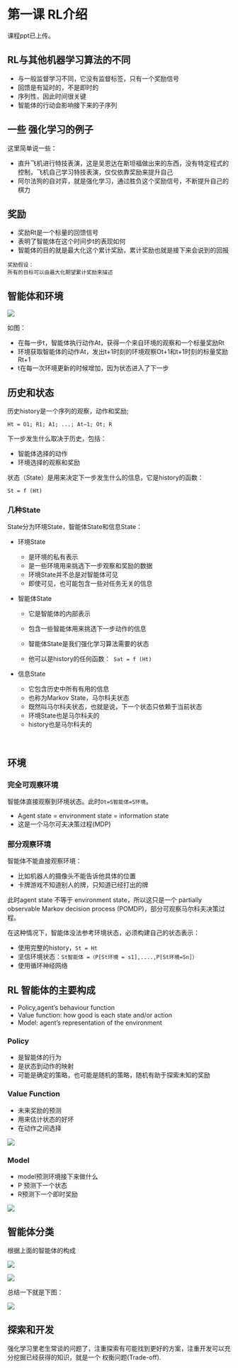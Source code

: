 
# 第一课 RL介绍

课程ppt已上传。

## RL与其他机器学习算法的不同

* 与一般监督学习不同，它没有监督标签，只有一个奖励信号
* 回馈是有延时的，不是即时的
* 序列性，因此时间很关键
* 智能体的行动会影响接下来的子序列

## 一些 强化学习的例子

这里简单说一些：
* 直升飞机进行特技表演，这是吴恩达在斯坦福做出来的东西，没有特定程式的控制，飞机自己学习特技表演，仅仅依靠奖励来提升自己
* 阿尔法狗的自对弈，就是强化学习，通过胜负这个奖励信号，不断提升自己的棋力

## 奖励

* 奖励Rt是一个标量的回馈信号
* 表明了智能体在这个时间步t的表现如何
* 智能体的目的就是最大化这个累计奖励，累计奖励也就是接下来会说到的回报

```
奖励假设：
所有的目标可以由最大化期望累计奖励来描述
```

## 智能体和环境

![](../images/1.png)

如图：
* 在每一步t，智能体执行动作At，获得一个来自环境的观察和一个标量奖励Rt
* 环境获取智能体的动作At，发出t+1时刻的环境观察Ot+1和t+1时刻的标量奖励Rt+1
* t在每一次环境更新的时候增加，因为状态进入了下一步

## 历史和状态

历史history是一个序列的观察，动作和奖励;
```
Ht = O1; R1; A1; ...; At−1; Ot; R
```
下一步发生什么取决于历史，包括：
* 智能体选择的动作
* 环境选择的观察和奖励

状态（State）是用来决定下一步发生什么的信息，它是history的函数：
```
St = f (Ht)
```

### 几种State

State分为环境State，智能体State和信息State：


* 环境State
 
  * 是环境的私有表示
  
  * 是一些环境用来挑选下一步观察和奖励的数据
  
  * 环境State并不总是对智能体可见
  
  * 即使可见，也可能包含一些对任务无关的信息

* 智能体State
  
  * 它是智能体的内部表示
 
  * 包含一些智能体用来挑选下一步动作的信息
  
  * 智能体State是我们强化学习算法需要的状态
  
  * 他可以是history的任何函数：``` Sat = f (Ht)```

* 信息State
  
  * 它包含历史中所有有用的信息
  
  * 也称为Markov State，马尔科夫状态
  
  * 既然叫马尔科夫状态，也就是说，下一个状态只依赖于当前状态
  
  * 环境State也是马尔科夫的
  
  * history也是马尔科夫的
  
  
## 环境

### 完全可观察环境

智能体直接观察到环境状态。此时```Ot=S智能体=S环境```。

* Agent state = environment state = information state
* 这是一个马尔可夫决策过程(MDP)

### 部分观察环境

智能体不能直接观察环境：
* 比如机器人的摄像头不能告诉他具体的位置
* 卡牌游戏不知道别人的牌，只知道已经打出的牌

此时agent state 不等于 environment state，所以这只是一个 partially observable Markov decision process
(POMDP)，部分可观察马尔科夫决策过程。

在这种情况下，智能体没法参考环境状态，必须构建自己的状态表示：
* 使用完整的history，```St = Ht```
* 坚信环境状态：```St智能体 =（P[St环境 = s1],....,P[St环境=Sn]）```
* 使用循环神经网络

## RL 智能体的主要构成

* Policy,agent’s behaviour function
* Value function: how good is each state and/or action
* Model: agent’s representation of the environment

### Policy

* 是智能体的行为
* 是状态到动作的映射
* 可能是确定的策略，也可能是随机的策略，随机有助于探索未知的奖励

### Value Function

* 未来奖励的预测
* 用来估计状态的好坏
* 在动作之间选择

![](../images/2.png)

### Model

* model预测环境接下来做什么
* P 预测下一个状态
* R预测下一个即时奖励

![](../images/3.png)

## 智能体分类

根据上面的智能体的构成

![](../images/4.png)

![](../images/5.png)

总结一下就是下图：

![](../images/6.png)


## 探索和开发

强化学习里老生常谈的问题了，注重探索有可能找到更好的方案，注重开发可以充分挖掘已经获得的知识，就是一个
权衡问题(Trade-off).




